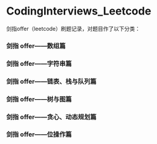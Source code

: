 # CodingInterviews_Leetcode
剑指offer（leetcode）刷题记录，对题目作了以下分类：
### 剑指 offer——数组篇
### 剑指 offer——字符串篇
### 剑指 offer——链表、栈与队列篇
### 剑指 offer——树与图篇
### 剑指 offer——贪心、动态规划篇
### 剑指 offer——位操作篇
